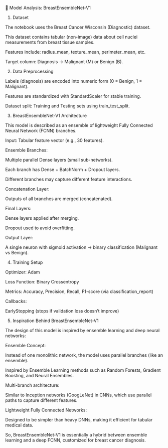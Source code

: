 🔎 Model Analysis: BreastEnsembleNet-V1
1. Dataset

The notebook uses the Breast Cancer Wisconsin (Diagnostic) dataset.

This dataset contains tabular (non-image) data about cell nuclei measurements from breast tissue samples.

Features include: radius_mean, texture_mean, perimeter_mean, etc.

Target column: Diagnosis → Malignant (M) or Benign (B).

2. Data Preprocessing

Labels (diagnosis) are encoded into numeric form (0 = Benign, 1 = Malignant).

Features are standardized with StandardScaler for stable training.

Dataset split: Training and Testing sets using train_test_split.

3. BreastEnsembleNet-V1 Architecture

This model is described as an ensemble of lightweight Fully Connected Neural Network (FCNN) branches.

Input: Tabular feature vector (e.g., 30 features).

Ensemble Branches:

Multiple parallel Dense layers (small sub-networks).

Each branch has Dense + BatchNorm + Dropout layers.

Different branches may capture different feature interactions.

Concatenation Layer:

Outputs of all branches are merged (concatenated).

Final Layers:

Dense layers applied after merging.

Dropout used to avoid overfitting.

Output Layer:

A single neuron with sigmoid activation → binary classification (Malignant vs Benign).

4. Training Setup

Optimizer: Adam

Loss Function: Binary Crossentropy

Metrics: Accuracy, Precision, Recall, F1-score (via classification_report)

Callbacks:

EarlyStopping (stops if validation loss doesn’t improve)

5. Inspiration Behind BreastEnsembleNet-V1

The design of this model is inspired by ensemble learning and deep neural networks:

Ensemble Concept:

Instead of one monolithic network, the model uses parallel branches (like an ensemble).

Inspired by Ensemble Learning methods such as Random Forests, Gradient Boosting, and Neural Ensembles.

Multi-branch architecture:

Similar to Inception networks (GoogLeNet) in CNNs, which use parallel paths to capture different features.

Lightweight Fully Connected Networks:

Designed to be simpler than heavy DNNs, making it efficient for tabular medical data.

So, BreastEnsembleNet-V1 is essentially a hybrid between ensemble learning and a deep FCNN, customized for breast cancer diagnosis.
